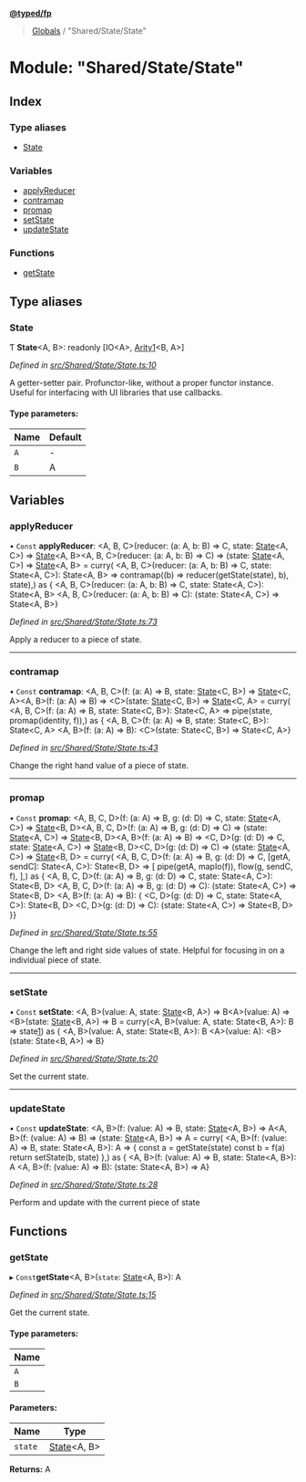 **[@typed/fp](../README.md)**

> [Globals](../globals.md) / "Shared/State/State"

# Module: "Shared/State/State"

## Index

### Type aliases

* [State](_shared_state_state_.md#state)

### Variables

* [applyReducer](_shared_state_state_.md#applyreducer)
* [contramap](_shared_state_state_.md#contramap)
* [promap](_shared_state_state_.md#promap)
* [setState](_shared_state_state_.md#setstate)
* [updateState](_shared_state_state_.md#updatestate)

### Functions

* [getState](_shared_state_state_.md#getstate)

## Type aliases

### State

Ƭ  **State**\<A, B>: readonly [IO\<A>, [Arity1](_common_types_.md#arity1)\<B, A>]

*Defined in [src/Shared/State/State.ts:10](https://github.com/TylorS/typed-fp/blob/8639976/src/Shared/State/State.ts#L10)*

A getter-setter pair. Profunctor-like, without a proper functor instance. Useful for
interfacing with UI libraries that use callbacks.

#### Type parameters:

Name | Default |
------ | ------ |
`A` | - |
`B` | A |

## Variables

### applyReducer

• `Const` **applyReducer**: \<A, B, C>(reducer: (a: A, b: B) => C, state: [State](_shared_state_state_.md#state)\<A, C>) => [State](_shared_state_state_.md#state)\<A, B>\<A, B, C>(reducer: (a: A, b: B) => C) => (state: [State](_shared_state_state_.md#state)\<A, C>) => [State](_shared_state_state_.md#state)\<A, B> = curry( \<A, B, C>(reducer: (a: A, b: B) => C, state: State\<A, C>): State\<A, B> => contramap((b) => reducer(getState(state), b), state),) as { \<A, B, C>(reducer: (a: A, b: B) => C, state: State\<A, C>): State\<A, B> \<A, B, C>(reducer: (a: A, b: B) => C): (state: State\<A, C>) => State\<A, B>}

*Defined in [src/Shared/State/State.ts:73](https://github.com/TylorS/typed-fp/blob/8639976/src/Shared/State/State.ts#L73)*

Apply a reducer to a piece of state.

___

### contramap

• `Const` **contramap**: \<A, B, C>(f: (a: A) => B, state: [State](_shared_state_state_.md#state)\<C, B>) => [State](_shared_state_state_.md#state)\<C, A>\<A, B>(f: (a: A) => B) => \<C>(state: [State](_shared_state_state_.md#state)\<C, B>) => [State](_shared_state_state_.md#state)\<C, A> = curry( \<A, B, C>(f: (a: A) => B, state: State\<C, B>): State\<C, A> => pipe(state, promap(identity, f)),) as { \<A, B, C>(f: (a: A) => B, state: State\<C, B>): State\<C, A> \<A, B>(f: (a: A) => B): \<C>(state: State\<C, B>) => State\<C, A>}

*Defined in [src/Shared/State/State.ts:43](https://github.com/TylorS/typed-fp/blob/8639976/src/Shared/State/State.ts#L43)*

Change the right hand value of a piece of state.

___

### promap

• `Const` **promap**: \<A, B, C, D>(f: (a: A) => B, g: (d: D) => C, state: [State](_shared_state_state_.md#state)\<A, C>) => [State](_shared_state_state_.md#state)\<B, D>\<A, B, C, D>(f: (a: A) => B, g: (d: D) => C) => (state: [State](_shared_state_state_.md#state)\<A, C>) => [State](_shared_state_state_.md#state)\<B, D>\<A, B>(f: (a: A) => B) => \<C, D>(g: (d: D) => C, state: [State](_shared_state_state_.md#state)\<A, C>) => [State](_shared_state_state_.md#state)\<B, D>\<C, D>(g: (d: D) => C) => (state: [State](_shared_state_state_.md#state)\<A, C>) => [State](_shared_state_state_.md#state)\<B, D> = curry( \<A, B, C, D>(f: (a: A) => B, g: (d: D) => C, [getA, sendC]: State\<A, C>): State\<B, D> => [ pipe(getA, mapIo(f)), flow(g, sendC, f), ],) as { \<A, B, C, D>(f: (a: A) => B, g: (d: D) => C, state: State\<A, C>): State\<B, D> \<A, B, C, D>(f: (a: A) => B, g: (d: D) => C): (state: State\<A, C>) => State\<B, D> \<A, B>(f: (a: A) => B): { \<C, D>(g: (d: D) => C, state: State\<A, C>): State\<B, D> \<C, D>(g: (d: D) => C): (state: State\<A, C>) => State\<B, D> }}

*Defined in [src/Shared/State/State.ts:55](https://github.com/TylorS/typed-fp/blob/8639976/src/Shared/State/State.ts#L55)*

Change the left and right side values of state. Helpful for
focusing in on a individual piece of state.

___

### setState

• `Const` **setState**: \<A, B>(value: A, state: [State](_shared_state_state_.md#state)\<B, A>) => B\<A>(value: A) => \<B>(state: [State](_shared_state_state_.md#state)\<B, A>) => B = curry(\<A, B>(value: A, state: State\<B, A>): B => state[1](value)) as { \<A, B>(value: A, state: State\<B, A>): B \<A>(value: A): \<B>(state: State\<B, A>) => B}

*Defined in [src/Shared/State/State.ts:20](https://github.com/TylorS/typed-fp/blob/8639976/src/Shared/State/State.ts#L20)*

Set the current state.

___

### updateState

• `Const` **updateState**: \<A, B>(f: (value: A) => B, state: [State](_shared_state_state_.md#state)\<A, B>) => A\<A, B>(f: (value: A) => B) => (state: [State](_shared_state_state_.md#state)\<A, B>) => A = curry( \<A, B>(f: (value: A) => B, state: State\<A, B>): A => { const a = getState(state) const b = f(a) return setState(b, state) },) as { \<A, B>(f: (value: A) => B, state: State\<A, B>): A \<A, B>(f: (value: A) => B): (state: State\<A, B>) => A}

*Defined in [src/Shared/State/State.ts:28](https://github.com/TylorS/typed-fp/blob/8639976/src/Shared/State/State.ts#L28)*

Perform and update with the current piece of state

## Functions

### getState

▸ `Const`**getState**\<A, B>(`state`: [State](_shared_state_state_.md#state)\<A, B>): A

*Defined in [src/Shared/State/State.ts:15](https://github.com/TylorS/typed-fp/blob/8639976/src/Shared/State/State.ts#L15)*

Get the current state.

#### Type parameters:

Name |
------ |
`A` |
`B` |

#### Parameters:

Name | Type |
------ | ------ |
`state` | [State](_shared_state_state_.md#state)\<A, B> |

**Returns:** A

